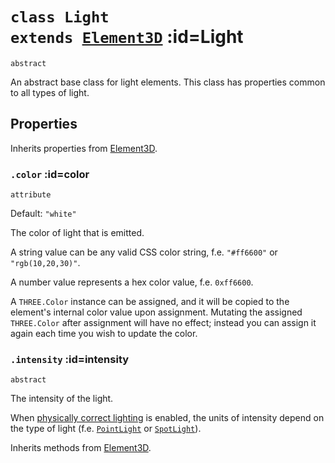 
# <code>class <b>Light</b> extends [Element3D](../core/Element3D.md)</code> :id=Light

`abstract`

An abstract base class for light elements. This class has properties common
to all types of light.

## Properties

Inherits properties from [Element3D](../core/Element3D.md).


### <code>.<b>color</b></code> :id=color

`attribute`

Default: `"white"`

The color of light that is emitted.

A string value can be any valid CSS color string, f.e. `"#ff6600"` or
`"rgb(10,20,30)"`.

A number value represents a hex color value, f.e.
`0xff6600`.

A `THREE.Color` instance can be assigned, and it will be copied to the
element's internal color value upon assignment. Mutating the assigned
`THREE.Color` after assignment will have no effect; instead you can
assign it again each time you wish to update the color.
        


### <code>.<b>intensity</b></code> :id=intensity

`abstract`

The intensity of the light.

When [physically correct lighting](../core/Scene#physicallycorrectlights)
is enabled, the units of intensity depend on the type of light (f.e.
[`PointLight`](./PointLight) or [`SpotLight`](./SpotLight)).
        



Inherits methods from [Element3D](../core/Element3D.md).


        